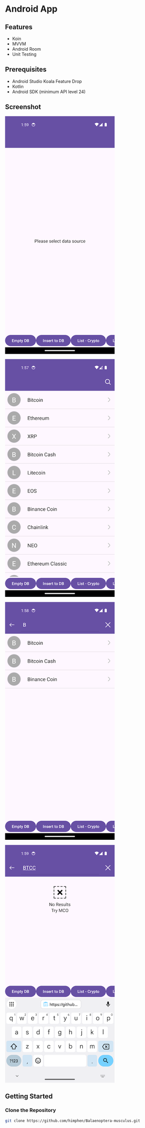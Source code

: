 # Android App

## Features

- Koin
- MVVM
- Android Room
- Unit Testing

## Prerequisites

- Android Studio Koala Feature Drop
- Kotlin
- Android SDK (minimum API level 24)

## Screenshot

![000](./screenshot/000.png)

![001](./screenshot/001.png)

![002](./screenshot/002.png)

![003](./screenshot/003.png)

## Getting Started

### Clone the Repository

```bash
git clone https://github.com/himphen/Balaenoptera-musculus.git